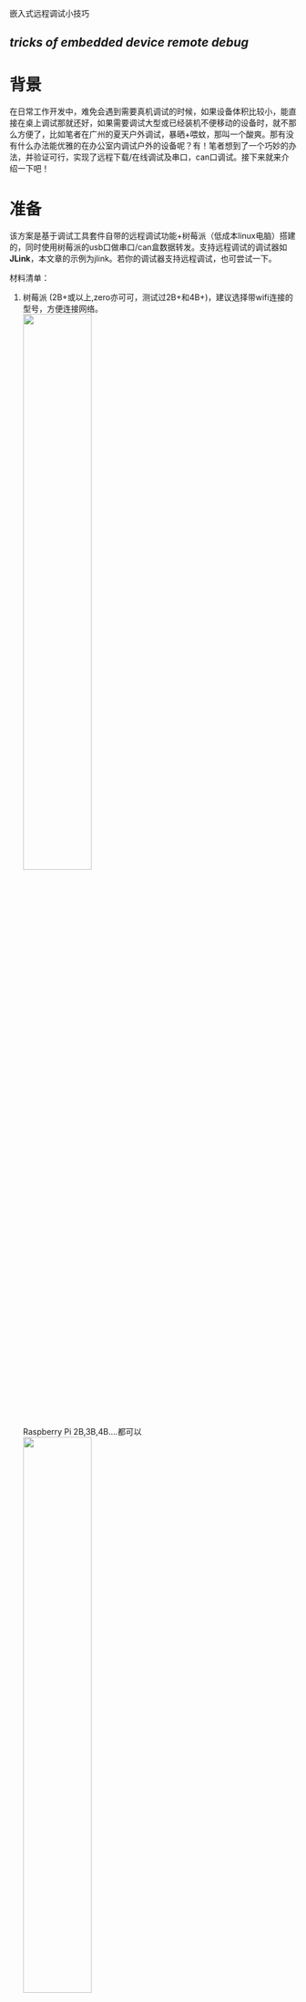 嵌入式远程调试小技巧
## *tricks of embedded device remote debug*

# 背景
在日常工作开发中，难免会遇到需要真机调试的时候，如果设备体积比较小，能直接在桌上调试那就还好，如果需要调试大型或已经装机不便移动的设备时，就不那么方便了，比如笔者在广州的夏天户外调试，暴晒+喂蚊，那叫一个酸爽。那有没有什么办法能优雅的在办公室内调试户外的设备呢？有！笔者想到了一个巧妙的办法，并验证可行，实现了远程下载/在线调试及串口，can口调试。接下来就来介绍一下吧！

# 准备
该方案是基于调试工具套件自带的远程调试功能+树莓派（低成本linux电脑）搭建的，同时使用树莓派的usb口做串口/can盒数据转发。支持远程调试的调试器如 **JLink**，本文章的示例为jlink。若你的调试器支持远程调试，也可尝试一下。 

材料清单：   
1. 树莓派 (2B+或以上,zero亦可可，测试过2B+和4B+)，建议选择带wifi连接的型号，方便连接网络。   
    <img src="https://assets.raspberrypi.com/static/raspberry-pi-4-labelled@2x-1c8c2d74ade597b9c9c7e9e2fff16dd4.png" width="50%">   
    Raspberry Pi 2B,3B,4B....都可以    
    <img src="https://assets.raspberrypi.com/static/51035ec4c2f8f630b3d26c32e90c93f1/2b8d7/zero2-hero.webp" width="50%">  
    Raspberry Pi Zero,Zero W,Zero 2W...也可以
2. JLink 调试器   
   <img src="https://c.a.segger.com/fileadmin/images/products/J-Link/J-Link_PRO/j-link_pro_500.png.webp" width="50%">  

3. 你的目标板

4. 内网穿透工具* 若你需要在外网（非同一个局域网下，去调异地的设备，如海外设备），请备好内网穿透工具，如蒲公英，4G网卡。

# 部署
## 1.树莓派环境部署
关于树莓派环境部署，本文不详细阐述，按照[官方文档](https://www.raspberrypi.com/documentation/computers/getting-started.html)安装好系统即可，无需特殊配置。进入系统后，请确认开启：  
 * 远程桌面(vnc server)
 * ssh登录
 * 连接至与你电脑同一网络
## 2.调试环境部署   
- ### 2.1 远程端配置
  - 我们需要在树莓派上安装jlink套件的驱动，多亏了官方提供的arm版linux驱动，让我们远程调试成为了可能。在jlink官网<https://www.segger.com/downloads/jlink/>下载`JLink Software and Documentation Pack(Linux ARM 32-bit DEB Installer)`
  到树莓派本地。

  - 在树莓派ssh执行安装指令：
  `sudo dkpg -i ./JLink_Linux_xxx_arm.deb`  
  jlink套件默认会安装到`/opt/SEGGER/JLink_xxx` 目录下。

  - 连接jlink及usb串口*(若需要)   
  <img src="https://raw.githubusercontent.com/MrzhangF1ghter/EmbeddedTechTips/master/remote_debug_by_raspberrypi/pic/11.jpeg" width="80%">   

  - 登录树莓派的远程桌面，打开jlink套件安装文件目录.
  <img src="https://raw.githubusercontent.com/MrzhangF1ghter/EmbeddedTechTips/master/remote_debug_by_raspberrypi/pic/1.png" width="80%">  

  -  双击运行`JLinkRemoteServerExe`，若显示ip，则显示jlink连接成功，若弹框提示无识别到jlink，请检查硬件连接。记录下该ip，该ip就是我们远程连接jlink的ip。
  <img src="https://raw.githubusercontent.com/MrzhangF1ghter/EmbeddedTechTips/master/remote_debug_by_raspberrypi/pic/2.png" width="80%">  

- ### 2.2 本地端配置
    在本地电脑启动ide/gdb server，本文以keil ide为例。
    - 打开options->Debug,选择Use J-LINK/J-TRACE Cortex,并点击settings
    <img src="https://raw.githubusercontent.com/MrzhangF1ghter/EmbeddedTechTips/master/remote_debug_by_raspberrypi/pic/4.png" width="80%">  

    - 在弹出的Driver Setup窗口中,找到interface,选择TCP/IP,并填入刚才远程端`JLinkRemoteServer`中显示的ip及端口。并点击ping按钮测试是否ping通。若无意外，device栏将会显示连接的目标设备。若无显示，请检查port选项是否选择对，适当降低时钟频率（特别是网络较差的环境下）。
    <img src="https://raw.githubusercontent.com/MrzhangF1ghter/EmbeddedTechTips/master/remote_debug_by_raspberrypi/pic/3.png" width="80%">  

    - 至此，我们已经完成了所有的配置，并可以愉快的调试和下载了！
- ## 3. 结果
  当我们配置完成后，就可以像本地连接设备一样轻松调试了，如下载，在线断点调试等等。。
  <img src="https://raw.githubusercontent.com/MrzhangF1ghter/EmbeddedTechTips/master/remote_debug_by_raspberrypi/pic/8.png" width="80%">  

  <img src="https://raw.githubusercontent.com/MrzhangF1ghter/EmbeddedTechTips/master/remote_debug_by_raspberrypi/pic/5.png" width="80%">  